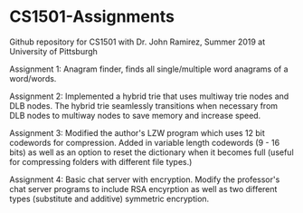 # CS1501-Assignments

Github repository for CS1501 with Dr. John Ramirez, Summer 2019 at University of Pittsburgh


Assignment 1: Anagram finder, finds all single/multiple word anagrams of a 
word/words.

Assignment 2: Implemented a hybrid trie that uses multiway trie nodes and DLB nodes. The hybrid trie seamlessly transitions when necessary from DLB nodes to multiway nodes to save memory and increase speed.

Assignment 3: Modified the author's LZW program which uses 12 bit codewords for compression. Added in variable length codewords (9 - 16 bits) as well as an option to reset the dictionary when it becomes full (useful for compressing folders with different file types.)

Assignment 4: Basic chat server with encryption. Modify the professor's chat server programs to include RSA encyrption as well as two different types (substitute and additive) symmetric encryption.
